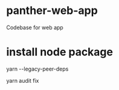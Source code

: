 # panther-web-app

Codebase for web app

# install node package

yarn --legacy-peer-deps

yarn audit fix
